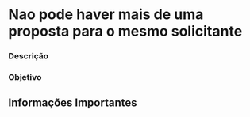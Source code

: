 # Nao pode haver mais de uma proposta para o mesmo solicitante


### Descrição



### Objetivo



## Informações Importantes